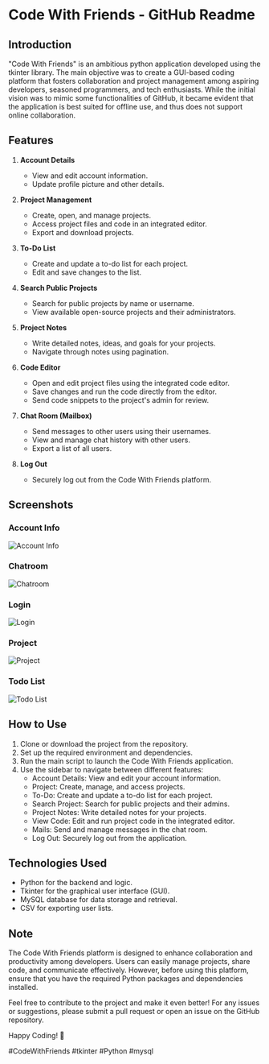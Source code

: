 # Code With Friends - GitHub Readme
## Introduction
"Code With Friends" is an ambitious python application developed using the tkinter library. The main objective was to create a GUI-based coding platform that fosters collaboration and project management among aspiring developers, seasoned programmers, and tech enthusiasts. While the initial vision was to mimic some functionalities of GitHub, it became evident that the application is best suited for offline use, and thus does not support online collaboration.

## Features
1. **Account Details**
   - View and edit account information.
   - Update profile picture and other details.

2. **Project Management**
   - Create, open, and manage projects.
   - Access project files and code in an integrated editor.
   - Export and download projects.

3. **To-Do List**
   - Create and update a to-do list for each project.
   - Edit and save changes to the list.

4. **Search Public Projects**
   - Search for public projects by name or username.
   - View available open-source projects and their administrators.

5. **Project Notes**
   - Write detailed notes, ideas, and goals for your projects.
   - Navigate through notes using pagination.

6. **Code Editor**
   - Open and edit project files using the integrated code editor.
   - Save changes and run the code directly from the editor.
   - Send code snippets to the project's admin for review.

7. **Chat Room (Mailbox)**
   - Send messages to other users using their usernames.
   - View and manage chat history with other users.
   - Export a list of all users.

8. **Log Out**
   - Securely log out from the Code With Friends platform.

## Screenshots

### Account Info
![Account Info](https://github.com/11aniketkumar/CodeWithFriends/raw/master/images/account%20info.png)

### Chatroom
![Chatroom](https://github.com/11aniketkumar/CodeWithFriends/raw/master/images/chatroom.png)

### Login
![Login](https://github.com/11aniketkumar/CodeWithFriends/raw/master/images/login.png)

### Project
![Project](https://github.com/11aniketkumar/CodeWithFriends/raw/master/images/project.png)

### Todo List
![Todo List](https://github.com/11aniketkumar/CodeWithFriends/raw/master/images/todo%20list.png)


## How to Use
1. Clone or download the project from the repository.
2. Set up the required environment and dependencies.
3. Run the main script to launch the Code With Friends application.
4. Use the sidebar to navigate between different features:
   - Account Details: View and edit your account information.
   - Project: Create, manage, and access projects.
   - To-Do: Create and update a to-do list for each project.
   - Search Project: Search for public projects and their admins.
   - Project Notes: Write detailed notes for your projects.
   - View Code: Edit and run project code in the integrated editor.
   - Mails: Send and manage messages in the chat room.
   - Log Out: Securely log out from the application.

## Technologies Used
- Python for the backend and logic.
- Tkinter for the graphical user interface (GUI).
- MySQL database for data storage and retrieval.
- CSV for exporting user lists.

## Note
The Code With Friends platform is designed to enhance collaboration and productivity among developers. Users can easily manage projects, share code, and communicate effectively. However, before using this platform, ensure that you have the required Python packages and dependencies installed.

Feel free to contribute to the project and make it even better! For any issues or suggestions, please submit a pull request or open an issue on the GitHub repository.

Happy Coding! 🚀

#CodeWithFriends #tkinter #Python #mysql
